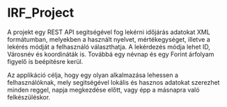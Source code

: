 # IRF_Project
A projekt egy REST API segitségével fog lekérni időjárás adatokat XML formátumban, melyekben a használt nyelvet, mértékegységet, illetve a lekérés módját a felhasználó választhatja. A lekérdezés módja lehet ID, Városnév és koordináták is. 
Továbbá egy névnap és egy Forint árfolyam figyelő is beépitésre kerül.

Az applikáció célja, hogy egy olyan alkalmazása lehessen a felhasználóknak, mely segitségével lokális és hasznos adatokat szerezhet minden reggel, napja megkezdése előtt, vagy épp a másnapra való felkészüléskor.
